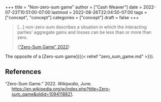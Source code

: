 +++
title = "Non-zero-sum game"
author = ["Cash Weaver"]
date = 2022-07-23T10:51:00-07:00
lastmod = 2022-08-26T22:04:50-07:00
tags = ["concept", "concept"]
categories = ["concept"]
draft = false
+++

> [...] non-zero-sum describes a situation in which the interacting parties' aggregate gains and losses can be less than or more than zero.
>
> (<a href="#citeproc_bib_item_1">“Zero-Sum Game” 2022</a>)

The opposite of a [Zero-sum game]({{< relref "zero_sum_game.md" >}}).

## References

<style>.csl-entry{text-indent: -1.5em; margin-left: 1.5em;}</style><div class="csl-bib-body">
  <div class="csl-entry"><a id="citeproc_bib_item_1"></a>“Zero-Sum Game.” 2022. <i>Wikipedia</i>, June. <a href="https://en.wikipedia.org/w/index.php?title=Zero-sum_game&oldid=1094118821">https://en.wikipedia.org/w/index.php?title=Zero-sum_game&#38;oldid=1094118821</a>.</div>
</div>
